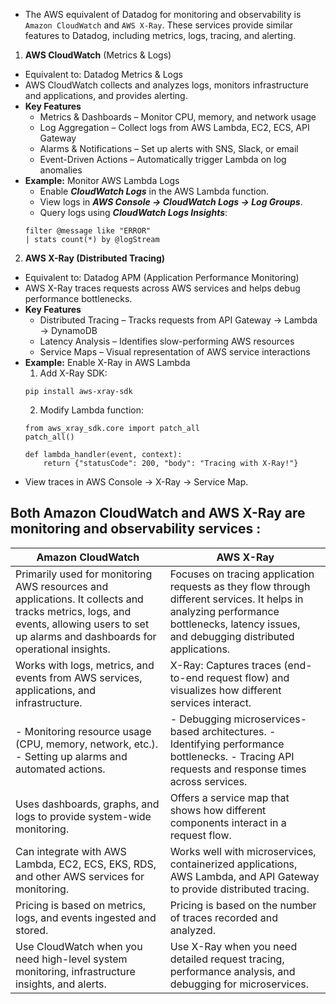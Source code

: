 - The AWS equivalent of Datadog for monitoring and observability is `Amazon CloudWatch` and `AWS X-Ray`. These services provide similar features to Datadog, including metrics, logs, tracing, and alerting.
1. **AWS CloudWatch** (Metrics & Logs)
  - Equivalent to: Datadog Metrics & Logs
  - AWS CloudWatch collects and analyzes logs, monitors infrastructure and applications, and provides alerting.
- **Key Features**
  -  Metrics & Dashboards – Monitor CPU, memory, and network usage
  -  Log Aggregation – Collect logs from AWS Lambda, EC2, ECS, API Gateway
  - Alarms & Notifications – Set up alerts with SNS, Slack, or email
  - Event-Driven Actions – Automatically trigger Lambda on log anomalies
- **Example:** Monitor AWS Lambda Logs
  - Enable ***CloudWatch Logs*** in the AWS Lambda function.
  - View logs in ***AWS Console → CloudWatch Logs → Log Groups***.
  - Query logs using ***CloudWatch Logs Insights***:
  ```
  filter @message like "ERROR"
  | stats count(*) by @logStream
  ```
2. **AWS X-Ray (Distributed Tracing)**
- Equivalent to: Datadog APM (Application Performance Monitoring)
- AWS X-Ray traces requests across AWS services and helps debug performance bottlenecks.
- **Key Features**
  - Distributed Tracing – Tracks requests from API Gateway → Lambda → DynamoDB
  - Latency Analysis – Identifies slow-performing AWS resources
  - Service Maps – Visual representation of AWS service interactions
- **Example:** Enable X-Ray in AWS Lambda
  1. Add X-Ray SDK:
  ```
  pip install aws-xray-sdk
  ```
  2. Modify Lambda function:
  ```
  from aws_xray_sdk.core import patch_all
  patch_all()
  
  def lambda_handler(event, context):
      return {"statusCode": 200, "body": "Tracing with X-Ray!"}
  ```
- View traces in AWS Console → X-Ray → Service Map.

## Both Amazon CloudWatch and AWS X-Ray are monitoring and observability services :
| Amazon CloudWatch | AWS X-Ray |
| ----------------- | --------- |
| Primarily used for monitoring AWS resources and applications. It collects and tracks metrics, logs, and events, allowing users to set up alarms and dashboards for operational insights. | Focuses on tracing application requests as they flow through different services. It helps in analyzing performance bottlenecks, latency issues, and debugging distributed applications. |
| Works with logs, metrics, and events from AWS services, applications, and infrastructure. | X-Ray: Captures traces (end-to-end request flow) and visualizes how different services interact. |
| - Monitoring resource usage (CPU, memory, network, etc.). - Setting up alarms and automated actions. | - Debugging microservices-based architectures. - Identifying performance bottlenecks. - Tracing API requests and response times across services. |
| Uses dashboards, graphs, and logs to provide system-wide monitoring. | Offers a service map that shows how different components interact in a request flow. |
| Can integrate with AWS Lambda, EC2, ECS, EKS, RDS, and other AWS services for monitoring. | Works well with microservices, containerized applications, AWS Lambda, and API Gateway to provide distributed tracing. |
| Pricing is based on metrics, logs, and events ingested and stored. | Pricing is based on the number of traces recorded and analyzed. |
| Use CloudWatch when you need high-level system monitoring, infrastructure insights, and alerts. | Use X-Ray when you need detailed request tracing, performance analysis, and debugging for microservices. |
